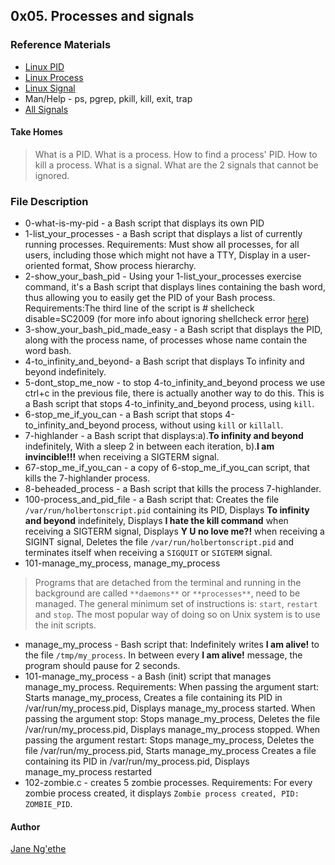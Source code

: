## 0x05. Processes and signals

### Reference Materials
* [Linux PID](http://www.linfo.org/pid.html)
* [Linux Process](https://www.thegeekstuff.com/2012/03/linux-processes-environment/)
* [Linux Signal](https://www.thegeekstuff.com/2012/03/linux-signals-fundamentals/)
* Man/Help - ps, pgrep, pkill, kill, exit, trap
* [All Signals](https://www.computerhope.com/unix/signals.htm)

#### Take Homes
> What is a PID.
> What is a process.
> How to find a process' PID.
> How to kill a process.
> What is a signal.
> What are the 2 signals that cannot be ignored.

### File Description
* 0-what-is-my-pid - a Bash script that displays its own PID
* 1-list_your_processes - a Bash script that displays a list of currently running processes. Requirements: Must show all processes, for all users, including those which might not have a TTY, Display in a user-oriented format, Show process hierarchy.
* 2-show_your_bash_pid - Using your 1-list_your_processes exercise command, it's a Bash script that displays lines containing the bash word, thus allowing you to easily get the PID of your Bash process. Requirements:The third line of the script is # shellcheck disable=SC2009 (for more info about ignoring shellcheck error [here](https://github.com/koalaman/shellcheck/wiki/Ignore))
* 3-show_your_bash_pid_made_easy - a Bash script that displays the PID, along with the process name, of processes whose name contain the word bash.
* 4-to_infinity_and_beyond-  a Bash script that displays To infinity and beyond indefinitely.
* 5-dont_stop_me_now - to stop 4-to_infinity_and_beyond process we use ctrl+c in the previous file, there is actually another way to do this. This is a Bash script that stops 4-to_infinity_and_beyond process, using `kill`.
* 6-stop_me_if_you_can - a Bash script that stops 4-to_infinity_and_beyond process, without using `kill` or `killall`.
* 7-highlander - a Bash script that displays:a).**To infinity and beyond** indefinitely, With a sleep 2 in between each iteration, b).**I am invincible!!!** when receiving a SIGTERM signal.
* 67-stop_me_if_you_can - a copy of 6-stop_me_if_you_can script, that kills the 7-highlander process.
* 8-beheaded_process - a Bash script that kills the process 7-highlander.
* 100-process_and_pid_file - a Bash script that: Creates the file `/var/run/holbertonscript.pid` containing its PID, Displays **To infinity and beyond** indefinitely, Displays **I hate the kill command** when receiving a SIGTERM signal, Displays **Y U no love me?!** when receiving a SIGINT signal, Deletes the file `/var/run/holbertonscript.pid` and terminates itself when receiving a `SIGQUIT` or `SIGTERM` signal.
* 101-manage_my_process, manage_my_process
> Programs that are detached from the terminal and running in the
> background are called `**daemons**` or `**processes**`, need to be managed.
> The general minimum set of instructions is: `start`, `restart` and `stop`.
> The most popular way of doing so on Unix system is to use the init scripts.
* manage_my_process - Bash script that: Indefinitely writes **I am alive!** to the file `/tmp/my_process`. In between every **I am alive!** message, the program should pause for 2 seconds.
* 101-manage_my_process - a Bash (init) script that manages manage_my_process. Requirements: When passing the argument start: Starts manage_my_process, Creates a file containing its PID in /var/run/my_process.pid, Displays manage_my_process started.
When passing the argument stop: Stops manage_my_process, Deletes the file /var/run/my_process.pid, Displays manage_my_process stopped.
When passing the argument restart: Stops manage_my_process, Deletes the file /var/run/my_process.pid, Starts manage_my_process
Creates a file containing its PID in /var/run/my_process.pid, Displays manage_my_process restarted
* 102-zombie.c - creates 5 zombie processes. Requirements: For every zombie process created, it displays `Zombie process created, PID: ZOMBIE_PID`.

#### Author
[Jane Ng'ethe](https://github.com/Janengethe)
